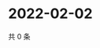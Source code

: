 # 2022-02-02

共 0 条

<!-- BEGIN WEIBO -->
<!-- 最后更新时间 Wed Feb 02 2022 00:18:11 GMT+0800 (China Standard Time) -->

<!-- END WEIBO -->
